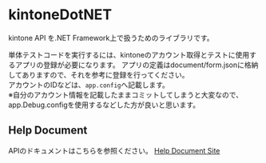 kintoneDotNET
=============

kintone API を.NET Framework上で扱うためのライブラリです。  
  
単体テストコードを実行するには、kintoneのアカウント取得とテストに使用するアプリの登録が必要になります。
アプリの定義はdocument/form.jsonに格納してありますので、それを参考に登録を行ってください。  
アカウントのIDなどは、`app.config`へ記載します。  
※自分のアカウント情報を記載したままコミットしてしまうと大変なので、app.Debug.configを使用するなどした方が良いと思います。

## Help Document
APIのドキュメントはこちらを参照ください。
[Help Document Site](http://icoxfog417.github.io/kintoneDotNET/Index.html)
